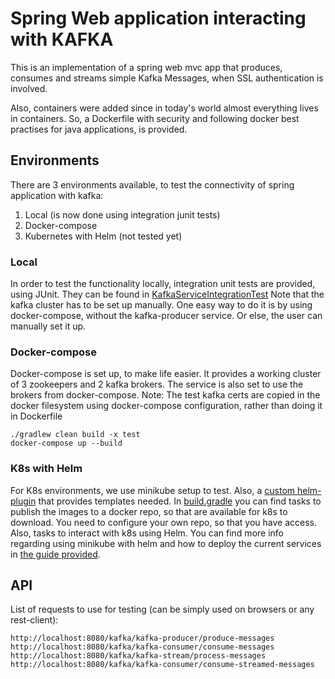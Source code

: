# Spring Web application interacting with KAFKA

This is an implementation of a spring web mvc app that produces, consumes and streams simple Kafka Messages, when SSL
authentication is involved.

Also, containers were added since in today's world almost everything lives in containers.
So, a Dockerfile with security and following docker best practises for java applications, is provided.

## Environments

There are 3 environments available, to test the connectivity of spring application with kafka:

1) Local (is now done using integration junit tests)
2) Docker-compose
3) Kubernetes with Helm (not tested yet)

### Local

In order to test the functionality locally, integration unit tests are provided, using JUnit. They can be found
in [KafkaServiceIntegrationTest](src/test/java/com/all4football/services/KafkaServiceIntegrationTest.java)
Note that the kafka cluster has to be set up manually. One easy way to do it is by using docker-compose, without the
kafka-producer service. Or else, the user can manually set it up.

### Docker-compose

Docker-compose is set up, to make life easier. It provides a working cluster of 3 zookeepers and 2 kafka brokers. The
service is also set to use the brokers from docker-compose.
Note: The test kafka certs are copied in the docker filesystem using docker-compose configuration, rather than doing it
in Dockerfile

```shell
./gradlew clean build -x test
docker-compose up --build
```

### K8s with Helm

For K8s environments, we use minikube setup to test. Also,
a [custom helm-plugin](https://github.com/bpstelios10/helm-plugin) that provides templates needed.
In [build.gradle](build.gradle) you can find tasks to publish the images to a docker repo, so that are available for
k8s to download. You need to configure your own repo, so that you have access. Also, tasks to interact with k8s using
Helm.
You can find more info regarding using minikube with helm and how to deploy the current services in [the guide provided](K8S_WITH_HELM_GUIDE.md).

## API

List of requests to use for testing (can be simply used on browsers or any rest-client):

```
http://localhost:8080/kafka/kafka-producer/produce-messages
http://localhost:8080/kafka/kafka-consumer/consume-messages
http://localhost:8080/kafka/kafka-stream/process-messages
http://localhost:8080/kafka/kafka-consumer/consume-streamed-messages
```
